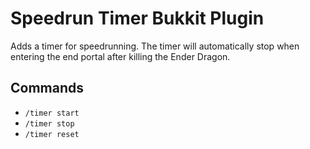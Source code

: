 # Speedrun Timer Bukkit Plugin
Adds a timer for speedrunning. The timer will automatically stop when entering the end portal after killing the Ender Dragon.
## Commands
 - `/timer start`
 - `/timer stop`
 - `/timer reset`
